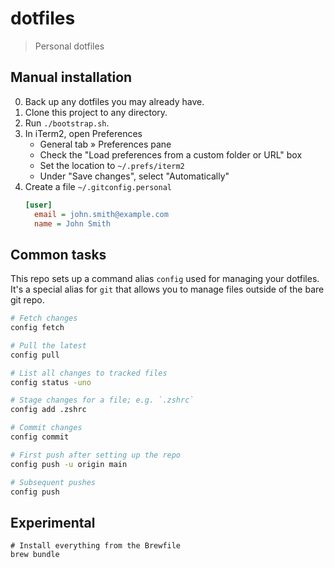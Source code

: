 # dotfiles

> Personal dotfiles

## Manual installation

0. Back up any dotfiles you may already have.
1. Clone this project to any directory.
2. Run `./bootstrap.sh`.
3. In iTerm2, open Preferences
    - General tab » Preferences pane
    - Check the "Load preferences from a custom folder or URL" box
    - Set the location to `~/.prefs/iterm2`
    - Under "Save changes", select "Automatically"
4. Create a file `~/.gitconfig.personal`
    ```ini
    [user]
      email = john.smith@example.com
      name = John Smith
    ```

## Common tasks

This repo sets up a command alias `config` used for managing your dotfiles. It's a special alias for `git` that allows you to manage files outside of the bare git repo.

```bash
# Fetch changes
config fetch

# Pull the latest
config pull

# List all changes to tracked files
config status -uno

# Stage changes for a file; e.g. `.zshrc`
config add .zshrc

# Commit changes
config commit

# First push after setting up the repo
config push -u origin main

# Subsequent pushes
config push
```

## Experimental

```
# Install everything from the Brewfile
brew bundle
```

